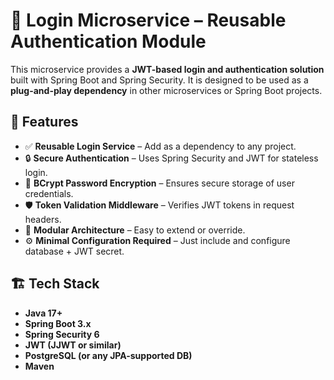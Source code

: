 # 🔐 Login Microservice – Reusable Authentication Module

This microservice provides a **JWT-based login and authentication solution** built with Spring Boot and Spring Security. It is designed to be used as a **plug-and-play dependency** in other microservices or Spring Boot projects.

## 🚀 Features

- ✅ **Reusable Login Service** – Add as a dependency to any project.
- 🔒 **Secure Authentication** – Uses Spring Security and JWT for stateless login.
- 🧰 **BCrypt Password Encryption** – Ensures secure storage of user credentials.
- 🛡️ **Token Validation Middleware** – Verifies JWT tokens in request headers.
- 🔁 **Modular Architecture** – Easy to extend or override.
- ⚙️ **Minimal Configuration Required** – Just include and configure database + JWT secret.

## 🏗️ Tech Stack

- **Java 17+**
- **Spring Boot 3.x**
- **Spring Security 6**
- **JWT (JJWT or similar)**
- **PostgreSQL (or any JPA-supported DB)**
- **Maven**
